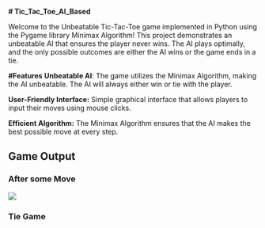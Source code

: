 **﻿# Tic_Tac_Toe_AI_Based**

Welcome to the Unbeatable Tic-Tac-Toe game implemented in Python using the Pygame library Minimax Algorithm! This project demonstrates an unbeatable AI that ensures the player never wins. The AI plays optimally, and the only possible outcomes are either the AI wins or the game ends in a tie.

**#Features**
**Unbeatable AI**: The game utilizes the Minimax Algorithm, making the AI unbeatable. The AI will always either win or tie with the player.

**User-Friendly Interface:** Simple graphical interface that allows players to input their moves using mouse clicks.

**Efficient Algorithm:** The Minimax Algorithm ensures that the AI makes the best possible move at every step.

## Game Output

### After some Move
![]([images/Screenshot(217).png](https://github.com/ThanishaJ24/Tic_Tac_Toe_AI_Based/blob/main/images/Screenshot%20(217).png))

### Tie Game
![]()




